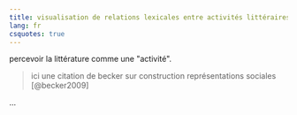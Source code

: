 ```yaml
---
title: visualisation de relations lexicales entre activités littéraires
lang: fr
csquotes: true
---
```


percevoir la littérature comme une "activité".


> ici une citation de becker sur construction représentations sociales [@becker2009] 

<div id="container"></div>
<script src="./composition-roles.js"> aei </script>

...
